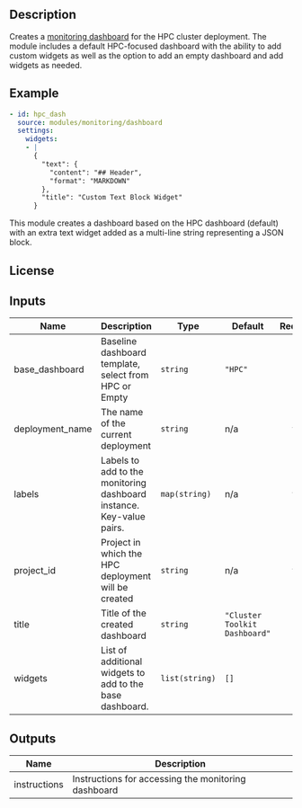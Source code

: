 ## Description

Creates a [monitoring dashboard][gcp-dash] for the HPC cluster deployment. The
module includes a default HPC-focused dashboard with the ability to add custom
widgets as well as the option to add an empty dashboard and add widgets as
needed.

[gcp-dash]: https://cloud.google.com/monitoring/charts/predefined-dashboards

## Example

```yaml
- id: hpc_dash
  source: modules/monitoring/dashboard
  settings:
    widgets:
    - |
      {
        "text": {
          "content": "## Header",
          "format": "MARKDOWN"
        },
        "title": "Custom Text Block Widget"
      }
```

This module creates a dashboard based on the HPC dashboard (default) with an
extra text widget added as a multi-line string representing a JSON block.

## License

<!-- BEGINNING OF PRE-COMMIT-TERRAFORM DOCS HOOK -->
## Inputs

| Name | Description | Type | Default | Required |
|------|-------------|------|---------|:--------:|
| base\_dashboard | Baseline dashboard template, select from HPC or Empty | `string` | `"HPC"` | no |
| deployment\_name | The name of the current deployment | `string` | n/a | yes |
| labels | Labels to add to the monitoring dashboard instance. Key-value pairs. | `map(string)` | n/a | yes |
| project\_id | Project in which the HPC deployment will be created | `string` | n/a | yes |
| title | Title of the created dashboard | `string` | `"Cluster Toolkit Dashboard"` | no |
| widgets | List of additional widgets to add to the base dashboard. | `list(string)` | `[]` | no |

## Outputs

| Name | Description |
|------|-------------|
| instructions | Instructions for accessing the monitoring dashboard |

<!-- END OF PRE-COMMIT-TERRAFORM DOCS HOOK -->
